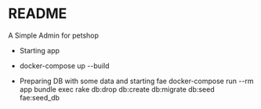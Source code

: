 # README
A Simple Admin for petshop

* Starting app
 - docker-compose up --build
 
* Preparing DB with some data and starting fae
docker-compose run --rm app bundle exec rake db:drop db:create db:migrate db:seed fae:seed_db
